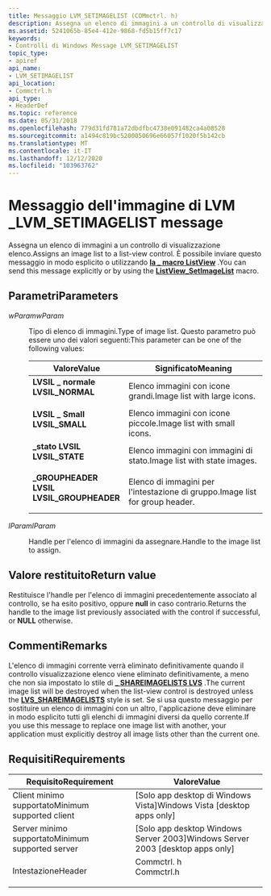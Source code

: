 ```yaml
---
title: Messaggio LVM_SETIMAGELIST (COMmctrl. h)
description: Assegna un elenco di immagini a un controllo di visualizzazione elenco. È possibile inviare questo messaggio in modo esplicito o utilizzando la \_ macro ListView.
ms.assetid: 5241065b-85e4-412e-9868-fd5b15ff7c17
keywords:
- Controlli di Windows Message LVM_SETIMAGELIST
topic_type:
- apiref
api_name:
- LVM_SETIMAGELIST
api_location:
- Commctrl.h
api_type:
- HeaderDef
ms.topic: reference
ms.date: 05/31/2018
ms.openlocfilehash: 779d31fd781a72dbdfbc4738e091482ca4a08528
ms.sourcegitcommit: a1494c819bc5200050696e66057f1020f5b142cb
ms.translationtype: MT
ms.contentlocale: it-IT
ms.lasthandoff: 12/12/2020
ms.locfileid: "103963762"
---
```

# <a name="lvm_setimagelist-message"></a><span data-ttu-id="8afdd-105">Messaggio dell'immagine di LVM \_</span><span class="sxs-lookup"><span data-stu-id="8afdd-105">LVM\_SETIMAGELIST message</span></span>

<span data-ttu-id="8afdd-106">Assegna un elenco di immagini a un controllo di visualizzazione elenco.</span><span class="sxs-lookup"><span data-stu-id="8afdd-106">Assigns an image list to a list-view control.</span></span> <span data-ttu-id="8afdd-107">È possibile inviare questo messaggio in modo esplicito o utilizzando [**la \_ macro ListView**](/windows/desktop/api/Commctrl/nf-commctrl-listview_setimagelist) .</span><span class="sxs-lookup"><span data-stu-id="8afdd-107">You can send this message explicitly or by using the [**ListView\_SetImageList**](/windows/desktop/api/Commctrl/nf-commctrl-listview_setimagelist) macro.</span></span>

## <a name="parameters"></a><span data-ttu-id="8afdd-108">Parametri</span><span class="sxs-lookup"><span data-stu-id="8afdd-108">Parameters</span></span>

<dl> <dt>

<span data-ttu-id="8afdd-109">*wParam*</span><span class="sxs-lookup"><span data-stu-id="8afdd-109">*wParam*</span></span> 
</dt> <dd>

<span data-ttu-id="8afdd-110">Tipo di elenco di immagini.</span><span class="sxs-lookup"><span data-stu-id="8afdd-110">Type of image list.</span></span> <span data-ttu-id="8afdd-111">Questo parametro può essere uno dei valori seguenti:</span><span class="sxs-lookup"><span data-stu-id="8afdd-111">This parameter can be one of the following values:</span></span>



| <span data-ttu-id="8afdd-112">Valore</span><span class="sxs-lookup"><span data-stu-id="8afdd-112">Value</span></span>                                                                                                                                                                     | <span data-ttu-id="8afdd-113">Significato</span><span class="sxs-lookup"><span data-stu-id="8afdd-113">Meaning</span></span>                                  |
|---------------------------------------------------------------------------------------------------------------------------------------------------------------------------|------------------------------------------|
| <span id="LVSIL_NORMAL"></span><span id="lvsil_normal"></span><dl> <span data-ttu-id="8afdd-114"><dt>**LVSIL \_ normale**</dt></span><span class="sxs-lookup"><span data-stu-id="8afdd-114"><dt>**LVSIL\_NORMAL**</dt></span></span> </dl>                | <span data-ttu-id="8afdd-115">Elenco immagini con icone grandi.</span><span class="sxs-lookup"><span data-stu-id="8afdd-115">Image list with large icons.</span></span><br/>  |
| <span id="LVSIL_SMALL"></span><span id="lvsil_small"></span><dl> <span data-ttu-id="8afdd-116"><dt>**LVSIL \_ Small**</dt></span><span class="sxs-lookup"><span data-stu-id="8afdd-116"><dt>**LVSIL\_SMALL**</dt></span></span> </dl>                   | <span data-ttu-id="8afdd-117">Elenco immagini con icone piccole.</span><span class="sxs-lookup"><span data-stu-id="8afdd-117">Image list with small icons.</span></span><br/>  |
| <span id="LVSIL_STATE"></span><span id="lvsil_state"></span><dl> <span data-ttu-id="8afdd-118"><dt>**\_stato LVSIL**</dt></span><span class="sxs-lookup"><span data-stu-id="8afdd-118"><dt>**LVSIL\_STATE**</dt></span></span> </dl>                   | <span data-ttu-id="8afdd-119">Elenco immagini con immagini di stato.</span><span class="sxs-lookup"><span data-stu-id="8afdd-119">Image list with state images.</span></span><br/> |
| <span id="LVSIL_GROUPHEADER"></span><span id="lvsil_groupheader"></span><dl> <span data-ttu-id="8afdd-120"><dt>**\_GROUPHEADER LVSIL**</dt></span><span class="sxs-lookup"><span data-stu-id="8afdd-120"><dt>**LVSIL\_GROUPHEADER**</dt></span></span> </dl> | <span data-ttu-id="8afdd-121">Elenco di immagini per l'intestazione di gruppo.</span><span class="sxs-lookup"><span data-stu-id="8afdd-121">Image list for group header.</span></span><br/>  |



 

</dd> <dt>

<span data-ttu-id="8afdd-122">*lParam*</span><span class="sxs-lookup"><span data-stu-id="8afdd-122">*lParam*</span></span> 
</dt> <dd>

<span data-ttu-id="8afdd-123">Handle per l'elenco di immagini da assegnare.</span><span class="sxs-lookup"><span data-stu-id="8afdd-123">Handle to the image list to assign.</span></span>

</dd> </dl>

## <a name="return-value"></a><span data-ttu-id="8afdd-124">Valore restituito</span><span class="sxs-lookup"><span data-stu-id="8afdd-124">Return value</span></span>

<span data-ttu-id="8afdd-125">Restituisce l'handle per l'elenco di immagini precedentemente associato al controllo, se ha esito positivo, oppure **null** in caso contrario.</span><span class="sxs-lookup"><span data-stu-id="8afdd-125">Returns the handle to the image list previously associated with the control if successful, or **NULL** otherwise.</span></span>

## <a name="remarks"></a><span data-ttu-id="8afdd-126">Commenti</span><span class="sxs-lookup"><span data-stu-id="8afdd-126">Remarks</span></span>

<span data-ttu-id="8afdd-127">L'elenco di immagini corrente verrà eliminato definitivamente quando il controllo visualizzazione elenco viene eliminato definitivamente, a meno che non sia impostato lo stile di [**\_ SHAREIMAGELISTS LVS**](list-view-window-styles.md) .</span><span class="sxs-lookup"><span data-stu-id="8afdd-127">The current image list will be destroyed when the list-view control is destroyed unless the [**LVS\_SHAREIMAGELISTS**](list-view-window-styles.md) style is set.</span></span> <span data-ttu-id="8afdd-128">Se si usa questo messaggio per sostituire un elenco di immagini con un altro, l'applicazione deve eliminare in modo esplicito tutti gli elenchi di immagini diversi da quello corrente.</span><span class="sxs-lookup"><span data-stu-id="8afdd-128">If you use this message to replace one image list with another, your application must explicitly destroy all image lists other than the current one.</span></span>

## <a name="requirements"></a><span data-ttu-id="8afdd-129">Requisiti</span><span class="sxs-lookup"><span data-stu-id="8afdd-129">Requirements</span></span>



| <span data-ttu-id="8afdd-130">Requisito</span><span class="sxs-lookup"><span data-stu-id="8afdd-130">Requirement</span></span> | <span data-ttu-id="8afdd-131">Valore</span><span class="sxs-lookup"><span data-stu-id="8afdd-131">Value</span></span> |
|-------------------------------------|---------------------------------------------------------------------------------------|
| <span data-ttu-id="8afdd-132">Client minimo supportato</span><span class="sxs-lookup"><span data-stu-id="8afdd-132">Minimum supported client</span></span><br/> | <span data-ttu-id="8afdd-133">\[Solo app desktop di Windows Vista\]</span><span class="sxs-lookup"><span data-stu-id="8afdd-133">Windows Vista \[desktop apps only\]</span></span><br/>                                        |
| <span data-ttu-id="8afdd-134">Server minimo supportato</span><span class="sxs-lookup"><span data-stu-id="8afdd-134">Minimum supported server</span></span><br/> | <span data-ttu-id="8afdd-135">\[Solo app desktop Windows Server 2003\]</span><span class="sxs-lookup"><span data-stu-id="8afdd-135">Windows Server 2003 \[desktop apps only\]</span></span><br/>                                  |
| <span data-ttu-id="8afdd-136">Intestazione</span><span class="sxs-lookup"><span data-stu-id="8afdd-136">Header</span></span><br/>                   | <dl> <span data-ttu-id="8afdd-137"><dt>Commctrl. h</dt></span><span class="sxs-lookup"><span data-stu-id="8afdd-137"><dt>Commctrl.h</dt></span></span> </dl> |



 

 





